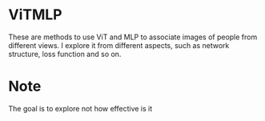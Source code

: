 # ViTMLP

These are methods to use ViT and MLP to associate images of people from different views. I explore it from different aspects, such as network structure, loss function and so on.

# Note

The goal is to explore not how effective is it

